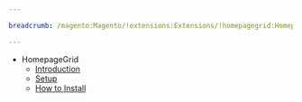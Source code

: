 ```yaml
---

breadcrumb: /magento:Magento/!extensions:Extensions/!homepagegrid:HomepageGrid

---
```


* HomepageGrid
    * [Introduction](INDEX.md)
    * [Setup](INDEX.md#setup)
    * [How to Install](INDEX.md#how-to-install)